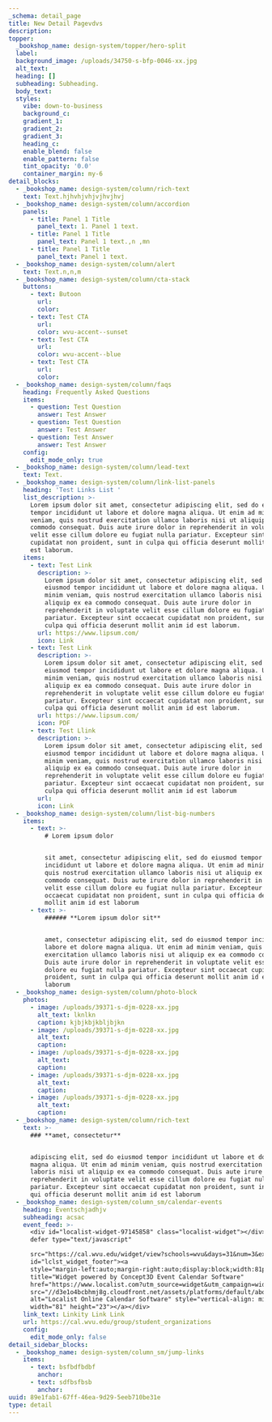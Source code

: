 ```yaml
---
_schema: detail_page
title: New Detail Pagevdvs
description:
topper:
  _bookshop_name: design-system/topper/hero-split
  label:
  background_image: /uploads/34750-s-bfp-0046-xx.jpg
  alt_text:
  heading: []
  subheading: Subheading.
  body_text:
  styles:
    vibe: down-to-business
    background_c:
    gradient_1:
    gradient_2:
    gradient_3:
    heading_c:
    enable_blend: false
    enable_pattern: false
    tint_opacity: '0.0'
    container_margin: my-6
detail_blocks:
  - _bookshop_name: design-system/column/rich-text
    text: Text.hjhvhjvhjvjhvjhvj
  - _bookshop_name: design-system/column/accordion
    panels:
      - title: Panel 1 Title
        panel_text: 1. Panel 1 text.
      - title: Panel 1 Title
        panel_text: Panel 1 text.,n ,mn
      - title: Panel 1 Title
        panel_text: Panel 1 text.
  - _bookshop_name: design-system/column/alert
    text: Text.n,n,m
  - _bookshop_name: design-system/column/cta-stack
    buttons:
      - text: Butoon
        url:
        color:
      - text: Test CTA
        url:
        color: wvu-accent--sunset
      - text: Test CTA
        url:
        color: wvu-accent--blue
      - text: Test CTA
        url:
        color:
  - _bookshop_name: design-system/column/faqs
    heading: Frequently Asked Questions
    items:
      - question: Test Question
        answer: Test Answer
      - question: Test Question
        answer: Test Answer
      - question: Test Answer
        answer: Test Answer
    config:
      edit_mode_only: true
  - _bookshop_name: design-system/column/lead-text
    text: Text.
  - _bookshop_name: design-system/column/link-list-panels
    heading: 'Test Links List '
    list_description: >-
      Lorem ipsum dolor sit amet, consectetur adipiscing elit, sed do eiusmod
      tempor incididunt ut labore et dolore magna aliqua. Ut enim ad minim
      veniam, quis nostrud exercitation ullamco laboris nisi ut aliquip ex ea
      commodo consequat. Duis aute irure dolor in reprehenderit in voluptate
      velit esse cillum dolore eu fugiat nulla pariatur. Excepteur sint occaecat
      cupidatat non proident, sunt in culpa qui officia deserunt mollit anim id
      est laborum.
    items:
      - text: Test Link
        description: >-
          Lorem ipsum dolor sit amet, consectetur adipiscing elit, sed do
          eiusmod tempor incididunt ut labore et dolore magna aliqua. Ut enim ad
          minim veniam, quis nostrud exercitation ullamco laboris nisi ut
          aliquip ex ea commodo consequat. Duis aute irure dolor in
          reprehenderit in voluptate velit esse cillum dolore eu fugiat nulla
          pariatur. Excepteur sint occaecat cupidatat non proident, sunt in
          culpa qui officia deserunt mollit anim id est laborum.
        url: https://www.lipsum.com/
        icon: Link
      - text: Test Link
        description: >-
          Lorem ipsum dolor sit amet, consectetur adipiscing elit, sed do
          eiusmod tempor incididunt ut labore et dolore magna aliqua. Ut enim ad
          minim veniam, quis nostrud exercitation ullamco laboris nisi ut
          aliquip ex ea commodo consequat. Duis aute irure dolor in
          reprehenderit in voluptate velit esse cillum dolore eu fugiat nulla
          pariatur. Excepteur sint occaecat cupidatat non proident, sunt in
          culpa qui officia deserunt mollit anim id est laborum.
        url: https://www.lipsum.com/
        icon: PDF
      - text: Test Llink
        description: >-
          Lorem ipsum dolor sit amet, consectetur adipiscing elit, sed do
          eiusmod tempor incididunt ut labore et dolore magna aliqua. Ut enim ad
          minim veniam, quis nostrud exercitation ullamco laboris nisi ut
          aliquip ex ea commodo consequat. Duis aute irure dolor in
          reprehenderit in voluptate velit esse cillum dolore eu fugiat nulla
          pariatur. Excepteur sint occaecat cupidatat non proident, sunt in
          culpa qui officia deserunt mollit anim id est laborum
        url:
        icon: Link
  - _bookshop_name: design-system/column/list-big-numbers
    items:
      - text: >-
          # Lorem ipsum dolor


          sit amet, consectetur adipiscing elit, sed do eiusmod tempor
          incididunt ut labore et dolore magna aliqua. Ut enim ad minim veniam,
          quis nostrud exercitation ullamco laboris nisi ut aliquip ex ea
          commodo consequat. Duis aute irure dolor in reprehenderit in voluptate
          velit esse cillum dolore eu fugiat nulla pariatur. Excepteur sint
          occaecat cupidatat non proident, sunt in culpa qui officia deserunt
          mollit anim id est laborum
      - text: >-
          ###### **Lorem ipsum dolor sit**


          amet, consectetur adipiscing elit, sed do eiusmod tempor incididunt ut
          labore et dolore magna aliqua. Ut enim ad minim veniam, quis nostrud
          exercitation ullamco laboris nisi ut aliquip ex ea commodo consequat.
          Duis aute irure dolor in reprehenderit in voluptate velit esse cillum
          dolore eu fugiat nulla pariatur. Excepteur sint occaecat cupidatat non
          proident, sunt in culpa qui officia deserunt mollit anim id est
          laborum
  - _bookshop_name: design-system/column/photo-block
    photos:
      - image: /uploads/39371-s-djm-0228-xx.jpg
        alt_text: lknlkn
        caption: kjbjkbjkbljbjkn
      - image: /uploads/39371-s-djm-0228-xx.jpg
        alt_text:
        caption:
      - image: /uploads/39371-s-djm-0228-xx.jpg
        alt_text:
        caption:
      - image: /uploads/39371-s-djm-0228-xx.jpg
        alt_text:
        caption:
      - image: /uploads/39371-s-djm-0228-xx.jpg
        alt_text:
        caption:
  - _bookshop_name: design-system/column/rich-text
    text: >-
      ### **amet, consectetur**


      adipiscing elit, sed do eiusmod tempor incididunt ut labore et dolore
      magna aliqua. Ut enim ad minim veniam, quis nostrud exercitation ullamco
      laboris nisi ut aliquip ex ea commodo consequat. Duis aute irure dolor in
      reprehenderit in voluptate velit esse cillum dolore eu fugiat nulla
      pariatur. Excepteur sint occaecat cupidatat non proident, sunt in culpa
      qui officia deserunt mollit anim id est laborum
  - _bookshop_name: design-system/column_sm/calendar-events
    heading: Eventschjadhjv
    subheading: acsac
    event_feed: >-
      <div id="localist-widget-97145858" class="localist-widget"></div><script
      defer type="text/javascript"

      src="https://cal.wvu.edu/widget/view?schools=wvu&days=31&num=3&experience=inperson&container=localist-widget-97145858&template=wvu-design-system-3-across"></script><div
      id="lclst_widget_footer"><a
      style="margin-left:auto;margin-right:auto;display:block;width:81px;margin-top:10px;"
      title="Widget powered by Concept3D Event Calendar Software"
      href="https://www.localist.com?utm_source=widget&utm_campaign=widget_footer&utm_medium=branded%20link"><img
      src="//d3e1o4bcbhmj8g.cloudfront.net/assets/platforms/default/about/widget_footer.png"
      alt="Localist Online Calendar Software" style="vertical-align: middle;"
      width="81" height="23"></a></div>
    link_text: Linkity Link Link
    url: https://cal.wvu.edu/group/student_organizations
    config:
      edit_mode_only: false
detail_sidebar_blocks:
  - _bookshop_name: design-system/column_sm/jump-links
    items:
      - text: bsfbdfbdbf
        anchor:
      - text: sdfbsfbsb
        anchor:
uuid: 89e1fab1-67ff-46ea-9d29-5eeb710be31e
type: detail
---
```

